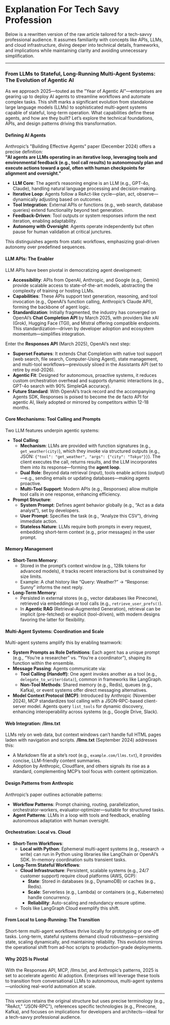 # Explanation For Tech Savy Profession

Below is a rewritten version of the raw article tailored for a tech-savvy professional audience. It assumes familiarity with concepts like APIs, LLMs, and cloud infrastructure, diving deeper into technical details, frameworks, and implications while maintaining clarity and avoiding unnecessary simplification.

---

### From LLMs to Stateful, Long-Running Multi-Agent Systems: The Evolution of Agentic AI

As we approach 2025—touted as the "Year of Agentic AI"—enterprises are gearing up to deploy AI agents to streamline workflows and automate complex tasks. This shift marks a significant evolution from standalone large language models (LLMs) to sophisticated multi-agent systems capable of stateful, long-term operation. What capabilities define these agents, and how are they built? Let’s explore the technical foundations, APIs, and design patterns driving this transformation.

#### Defining AI Agents

Anthropic’s "Building Effective Agents" paper (December 2024) offers a precise definition:  
**"AI agents are LLMs operating in an iterative loop, leveraging tools and environmental feedback (e.g., tool call results) to autonomously plan and execute actions toward a goal, often with human checkpoints for alignment and oversight."**

- **LLM Core**: The agent’s reasoning engine is an LLM (e.g., GPT-4o, Claude), handling natural language processing and decision-making.
- **Iterative Loop**: Agents follow a ReAct-like cycle—plan, act, observe—dynamically adjusting based on outcomes.
- **Tool Integration**: External APIs or functions (e.g., web search, database queries) extend functionality beyond text generation.
- **Feedback-Driven**: Tool outputs or system responses inform the next iteration, enabling adaptability.
- **Autonomy with Oversight**: Agents operate independently but often pause for human validation at critical junctures.

This distinguishes agents from static workflows, emphasizing goal-driven autonomy over predefined sequences.

#### LLM APIs: The Enabler

LLM APIs have been pivotal in democratizing agent development:
- **Accessibility**: APIs from OpenAI, Anthropic, and Google (e.g., Gemini) provide scalable access to state-of-the-art models, abstracting the complexity of training or hosting LLMs.
- **Capabilities**: These APIs support text generation, reasoning, and tool invocation (e.g., OpenAI’s function calling, Anthropic’s Claude API), forming the backbone of agent logic.
- **Standardization**: Initially fragmented, the industry has converged on OpenAI’s **Chat Completion API** by March 2025, with providers like xAI (Grok), Hugging Face (TGI), and Mistral offering compatible endpoints. This standardization—driven by developer adoption and ecosystem momentum—simplifies integration.

Enter the **Responses API** (March 2025), OpenAI’s next step:
- **Superset Features**: It extends Chat Completion with native tool support (web search, file search, Computer-Using Agent), state management, and multi-tool workflows—previously siloed in the Assistants API (set to retire by mid-2026).
- **Agentic Fit**: Designed for autonomous, proactive systems, it reduces custom orchestration overhead and supports dynamic interactions (e.g., GPT-4o search with 90% SimpleQA accuracy).
- **Future Standard**: With OpenAI’s track record and the accompanying Agents SDK, Responses is poised to become the de facto API for agentic AI, likely adopted or mirrored by competitors within 12-18 months.

#### Core Mechanisms: Tool Calling and Prompts

Two LLM features underpin agentic systems:
- **Tool Calling**:
  - **Mechanism**: LLMs are provided with function signatures (e.g., `get_weather(city)`), which they invoke via structured outputs (e.g., JSON: `{"tool": "get_weather", "args": {"city": "Tokyo"}}`). The client executes the call, returns results, and the LLM incorporates them into its response—forming the **agent loop**.
  - **Dual Role**: Beyond data retrieval (input), tools enable actions (output)—e.g., sending emails or updating databases—making agents proactive.
  - **Multi-Tool Support**: Modern APIs (e.g., Responses) allow multiple tool calls in one response, enhancing efficiency.
- **Prompt Structure**:
  - **System Prompt**: Defines agent behavior globally (e.g., “Act as a data analyst”), set by developers.
  - **User Prompt**: Specifies the task (e.g., “Analyze this CSV”), driving immediate action.
  - **Stateless Nature**: LLMs require both prompts in every request, embedding short-term context (e.g., prior messages) in the user prompt.

#### Memory Management

- **Short-Term Memory**:
  - Stored in the prompt’s context window (e.g., 128k tokens for advanced models), it tracks recent interactions but is constrained by size limits.
  - Example: A chat history like “Query: Weather?” → “Response: Sunny” informs the next reply.
- **Long-Term Memory**:
  - Persisted in external stores (e.g., vector databases like Pinecone), retrieved via embeddings or tool calls (e.g., `retrieve_user_prefs()`).
  - In **Agentic RAG** (Retrieval-Augmented Generation), retrieval can be implicit (pre-fetched) or explicit (tool-driven), with modern designs favoring the latter for flexibility.

#### Multi-Agent Systems: Coordination and Scale

Multi-agent systems amplify this by enabling teamwork:
- **System Prompts as Role Definitions**: Each agent has a unique prompt (e.g., “You’re a researcher” vs. “You’re a coordinator”), shaping its function within the ensemble.
- **Message Passing**: Agents communicate via:
  - **Tool Calling (Handoff)**: One agent invokes another as a tool (e.g., `delegate_to_writer(data)`), common in frameworks like LangGraph.
  - **Non-Tool Methods**: Shared memory (e.g., Redis), queues (e.g., Kafka), or event systems offer direct messaging alternatives.
- **Model Context Protocol (MCP)**: Introduced by Anthropic (November 2024), MCP standardizes tool calling with a JSON-RPC-based client-server model. Agents query `list_tools` for dynamic discovery, enhancing interoperability across systems (e.g., Google Drive, Slack).

#### Web Integration: /llms.txt

LLMs rely on web data, but context windows can’t handle full HTML pages laden with navigation and scripts. **/llms.txt** (September 2024) addresses this:
- A Markdown file at a site’s root (e.g., `example.com/llms.txt`), it provides concise, LLM-friendly content summaries.
- Adoption by Anthropic, Cloudflare, and others signals its rise as a standard, complementing MCP’s tool focus with content optimization.

#### Design Patterns from Anthropic

Anthropic’s paper outlines actionable patterns:
- **Workflow Patterns**: Prompt chaining, routing, parallelization, orchestrator-workers, evaluator-optimizer—suitable for structured tasks.
- **Agent Patterns**: LLMs in a loop with tools and feedback, enabling autonomous adaptation with human oversight.

#### Orchestration: Local vs. Cloud

- **Short-Term Workflows**:
  - **Local with Python**: Ephemeral multi-agent systems (e.g., research → write) can run in Python using libraries like LangChain or OpenAI’s SDK. In-memory coordination suits transient tasks.
- **Long-Term Stateful Workflows**:
  - **Cloud Infrastructure**: Persistent, scalable systems (e.g., 24/7 customer support) require cloud platforms (AWS, GCP):
    - **State**: Stored in databases (e.g., DynamoDB) or caches (e.g., Redis).
    - **Scale**: Serverless (e.g., Lambda) or containers (e.g., Kubernetes) handle concurrency.
    - **Reliability**: Auto-scaling and redundancy ensure uptime.
  - Tools like LangGraph Cloud exemplify this shift.

#### From Local to Long-Running: The Transition

Short-term multi-agent workflows thrive locally for prototyping or one-off tasks. Long-term, stateful systems demand cloud robustness—persisting state, scaling dynamically, and maintaining reliability. This evolution mirrors the operational shift from ad-hoc scripts to production-grade deployments.

#### Why 2025 Is Pivotal

With the Responses API, MCP, /llms.txt, and Anthropic’s patterns, 2025 is set to accelerate agentic AI adoption. Enterprises will leverage these tools to transition from conversational LLMs to autonomous, multi-agent systems—unlocking real-world automation at scale.

---

This version retains the original structure but uses precise terminology (e.g., "ReAct," "JSON-RPC"), references specific technologies (e.g., Pinecone, Kafka), and focuses on implications for developers and architects—ideal for a tech-savvy professional audience.
